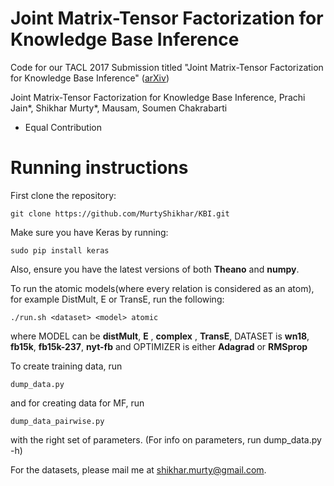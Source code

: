 # Joint Matrix-Tensor Factorization for Knowledge Base Inference
Code for our TACL 2017 Submission titled "Joint Matrix-Tensor Factorization for Knowledge Base Inference" ([arXiv](https://arxiv.org/pdf/1706.00637.pdf))

Joint Matrix-Tensor Factorization for Knowledge Base Inference, Prachi Jain*, Shikhar Murty*, Mausam, Soumen Chakrabarti 
* Equal Contribution

# Running instructions
First clone the repository:
```
git clone https://github.com/MurtyShikhar/KBI.git
```

Make sure you have Keras by running:
```
sudo pip install keras
```
Also, ensure you have the latest versions of both **Theano** and **numpy**.


To run the atomic models(where every relation is considered as an atom), for example DistMult, E or TransE, run the following:

```
./run.sh <dataset> <model> atomic
```
where MODEL can be **distMult**, **E** , **complex** , **TransE**, DATASET is **wn18**, **fb15k**, **fb15k-237**, **nyt-fb** and OPTIMIZER is
either **Adagrad** or **RMSprop**


To create training data, run
```
dump_data.py 
```

and  for creating data for MF, run 
```
dump_data_pairwise.py 
```

with the right set of parameters. (For info on parameters, run dump_data.py -h)

For the datasets, please mail me at shikhar.murty@gmail.com. 



